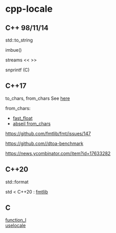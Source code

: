 # cpp-locale

## C++ 98/11/14

std::to_string

imbue()

streams << >>

snprintf (C)

## C++17

to_chars, from_chars See [here](https://github.com/amitdo/cpp-locale/blob/master/to_chars-from_chars.md)

from_chars:
* [fast_float](https://github.com/fastfloat/fast_float)
* [abseil from_chars](https://abseil.io/about/design/charconv)

https://github.com/fmtlib/fmt/issues/147

https://github.com//dtoa-benchmark

https://news.ycombinator.com/item?id=17633282

## C++20

std::format

std < C++20 : [fmtlib](https://github.com/fmtlib/fmt)


## C

[function_l](https://github.com/amitdo/cpp-locale/blob/master/c/function_l.md)\
[uselocale](https://github.com/amitdo/cpp-locale/blob/master/c/uselocale.md)
